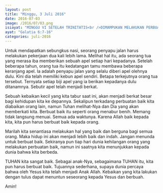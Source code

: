 ```yaml
---
layout: post
title: "Minggu, 3 Juli 2016"
date: 2016-07-03
image: /2016/07/03.png
isiayat: "MINGGU VI SETELAH TRINITATIS<br />DIMAMPUKAN MELAKUKAN PERBUATAN BAIK BAGI SEMUA ORANG"
ayat: "Galatia 6:7-16"
categories: juli-2016
---
```


Untuk mendapatkan sebungkus nasi, seorang penyapu jalan harus melakukan pekerjaan dua kali lebih lama. Melihat hal itu, ada seorang tua yang merasa iba memberikan sebuah apel setiap hari kepadanya. Setelah beberapa tahun, orang tua itu kedatangan tamu membawa beberapa keranjang apel. Ia adalah penyapu jalan yang selalu diberi apel olehnya dulu. Kini dia telah memiliki kebun apel sendiri. Betapa terkejutnya orang tua tersebut. Ternyata setiap biji apel yang ia berikan kepadanya dulu ditanamnya. Sebutir apel telah menjadi berkat.

Sebuah kebaikan kecil yang kita tabur saat ini, akan menjadi berkat besar bagi kehidupan kita ke depannya. Sekalipun terkadang perbuatan baik kita diabaikan orang lain, namun Tuhan melihat-Nya dan Dia yang akan memberkati kita. Berbuat baik itu seperti orang menabur benih. Memang tidak langsung menuai. Semua ada waktunya. Karena Allah baik kepada kita, kita pun harus berbuat baik kepada orang.

Marilah kita senantiasa melakukan hal yang baik dan berguna bagi semua orang. Maka hidup ini akan menjadi lebih baik dan indah. Jangan menunda untuk berbuat baik. Sekiranya pun tiap hari dunia kehilangan orang yang melakukan perbuatan baik, namun ini saatnya kita menunjukkan kepada dunia bahwa kita berbeda.

TUHAN kita sangat baik. Sebagai anak-Nya, sebagaimana TUHAN itu, kita pun harus berbuat baik. Tujuannya sederhana, supaya dunia percaya bahwa oleh Yesus kita telah menjadi Anak Allah. Kebaikan yang kita lakukan dengan tulus dapat menuntun seseorang kepada Yesus dan berbuah.

Amin!
